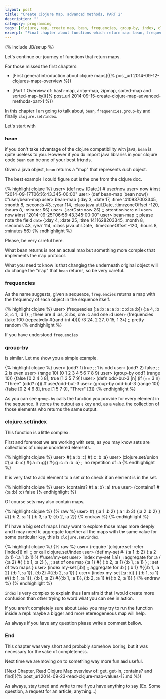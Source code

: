 ```yaml
---
layout: post
title: "Create Clojure Map, advanced methods, PART 2"
description: ""
category: programming
tags: [clojure, map, create map, bean, frequencies, group-by, index, clojure.set/index]
excerpt: "Final chapter about functions which return map: bean, frequencies, group-by and clojure.set/index ."
---
```

{% include JB/setup %}

Let's continue our journey of functions that return maps.

For those missed the first chapters:

*   [First general introduction about clojure maps]({% post_url 2014-09-12-clojures-maps-overview %})

*   [Part 1 Overview of: hash-map, array-map, zipmap, sorted-map and sorted-map-by]({% post_url 2014-09-15-create-clojure-map-advanced-methods-part-1 %})

In this chapter I am going to talk about, `bean`, `frequencies`, `group-by` and finally `clojure.set/index`.

Let's start with

### bean

if you don't take advantage of the clojure compatibility with java, `bean` is quite useless to you. However if you do import java libraries in your clojure code `bean` can be one of your best friends.

Given a java object, `bean` returns a "map" that represents such object.

The best example I could figure out is the one from the clojure doc.

{% highlight clojure %}
user> (def now (Date.))
#'user/now
user> now
#inst "2014-09-17T06:56:43.345-00:00"
user> (def bean-map (bean now))
#'user/bean-map
user> bean-map
{:day 3, :date 17, :time 1410937003345, :month 8, :seconds 43, :year 114, :class java.util.Date, :timezoneOffset -120, :hours 8, :minutes 56}
user> (.setDate now 25) ;; attention here
nil
user> now
#inst "2014-09-25T06:56:43.345-00:00"
user> bean-map ;; please note the field `date`
{:day 4, :date 25, :time 1411628203345, :month 8, :seconds 43, :year 114, :class java.util.Date, :timezoneOffset -120, :hours 8, :minutes 56}
{% endhighlight %}

Please, be very careful here.

What bean returns is not an actual map but something more complex that implements the map protocol.

What you need to know is that changing the underneath original object will do change the "map" that `bean` returns, so be very careful.

### frequencies

As the name suggests, given a sequence, `frequencies` returns a map with the frequency of each object in the sequence itself.

{% highlight clojure %}
user> (frequencies [:a :b :a :a :b :c :d :a :b])
{:a 4, :b 3, :c 1, :d 1} ;; there are 4 :as, 3 :bs, one :c and one :d
user> (frequencies (take 100 (repeatedly #(rand-int 4))))
{3 24, 2 27, 0 15, 1 34} ;; pretty random
{% endhighlight %}

If you have understood `frequencies`

### group-by

is similar. Let me show you a simple example.

{% highlight clojure %}
user> (odd? 1)
true ;; 1 is odd
user> (odd? 2)
false ;; 2 is even
user> (range 10)
(0 1 2 3 4 5 6 7 8 9)
user> (group-by odd? (range 10))
{false [0 2 4 6 8], true [1 3 5 7 9]}
user> (defn odd-but-3 [n]
	(if (== 3 n)
		"Three"
		(odd? n)))
#'user/odd-but-3
user> (group-by odd-but-3 (range 10))
{false [0 2 4 6 8], true [1 5 7 9], "Three" [3]}
{% endhighlight %}

As you can see `group-by` calls the function you provide for every element in the sequence. It stores the output as a key and, as a value, the collection of those elements who returns the same output.

### clojure.set/index

This function is a little complex.

First and foremost we are working with sets, as you may know sets are collections of unique unordered elements.

{% highlight clojure %}
user> #{:a :b :c}
#{:c :b :a}
user> (clojure.set/union #{:a :b :c} #{:a :h :g})
#{:g :c :h :b :a} ;; no repetition of :a
{% endhighlight %}

It is very fast to add element to a set or to check if an element is in the set.

{% highlight clojure %}
user> (contains? #{:a :b} :a)
true
user> (contains? #{:a :b} :c)
false
{% endhighlight %}

Of course sets may also contain maps.

{% highlight clojure %}
{% raw %}
user> #{ {:a 1 :b 2} {:a 1 :b 3} {:a 2 :b 2} }
#{{:b 2, :a 1} {:b 3, :a 1} {:b 2, :a 2}}
{% endraw %}
{% endhighlight %}

If I have a big set of maps I may want to explore those maps more deeply and I may need to aggregate together all the maps with the same value for some particular key, this is `clojure.set/index`.

{% highlight clojure %}
{% raw %}
user> (require '[clojure.set :refer [index]])
nil ;; or call clojure.set/index
user> (def my-set #{ {:a 1 :b 2} {:a 2 :b 1} {:a 1 :b 1} })
#'user/my-set
user> (index my-set [:a]) ;; aggregate for :a
{
 {:a 2} #{ {:b 1, :a 2} }, ;; set of one map
 {:a 1} #{ {:b 2, :a 1} {:b 1, :a 1} } ;; set of two maps
}
user> (index my-set [:b]) ;; aggregate for :b
{
 {:b 1} #{{:b 1, :a 2} {:b 1, :a 1}},
 {:b 2} #{{:b 2, :a 1}}
}
user> (index my-set [:a :b])
{
 {:b 1, :a 1} #{{:b 1, :a 1}},
 {:b 1, :a 2} #{{:b 1, :a 1}},
 {:b 2, :a 1} #{{:b 2, :a 1}}
}
{% endraw %}
{% endhighlight %}

`index` is very complex to explain thus I am afraid that I would create more confusion than other trying to word what you can see in action.

If you aren't completely sure about `index` you may try to run the function inside a repl: maybe a bigger and more etereogeneous map will help.

As always if you have any question please write a comment bellow.

### End

This chapter was very short and probably somehow boring, but it was necessary for the sake of completeness.

Next time we are moving on to something way more fun and useful.

[Next Chapter, Read Clojure Map overview of: get, get-in, contains? and find]({% post_url 2014-09-23-read-clojure-map-values-12.md %})

As always, stay tuned and write to me if you have anything to say (Ex. Some question, a request for an article, anything...)


